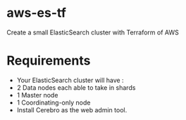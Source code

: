 # aws-es-tf
Create a small ElasticSearch cluster with Terraform of AWS

# Requirements
-	Your ElasticSearch cluster will have :
  -	2 Data nodes each able to take in shards
  -	1 Master node
  -	1 Coordinating-only node
  -	Install Cerebro as the web admin tool.
# 
